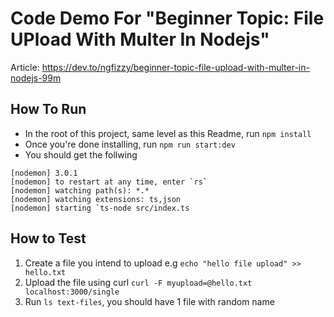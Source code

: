 # Code Demo For "Beginner Topic: File UPload With Multer In Nodejs"

Article: https://dev.to/ngfizzy/beginner-topic-file-upload-with-multer-in-nodejs-99m

## How To Run

* In the root of this project, same level as this Readme, run `npm install`
* Once you're done installing, run `npm run start:dev`
* You should get the follwing
```
[nodemon] 3.0.1
[nodemon] to restart at any time, enter `rs`
[nodemon] watching path(s): *.*
[nodemon] watching extensions: ts,json
[nodemon] starting `ts-node src/index.ts
```

## How to Test

1. Create a file you intend to upload e.g `echo "hello file upload" >> hello.txt`
2. Upload the file using curl `curl -F myupload=@hello.txt localhost:3000/single`
3. Run `ls text-files`, you should have 1 file with random name

 
